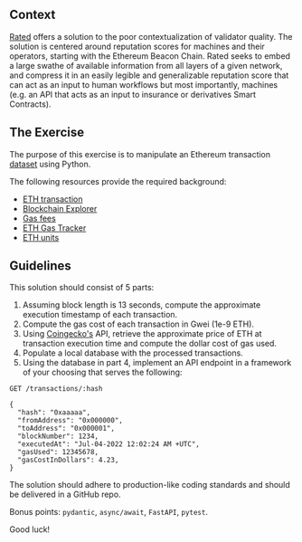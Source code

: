 ## Context

[Rated](rated.network) offers a solution to the poor contextualization of validator quality. The solution is centered around reputation scores for machines and their operators, starting with the Ethereum Beacon Chain. Rated seeks to embed a large swathe of available information from all layers of a given network, and compress it in an easily legible and generalizable reputation score that can act as an input to human workflows but most importantly, machines (e.g. an API that acts as an input to insurance or derivatives Smart Contracts).

## The Exercise

The purpose of this exercise is to manipulate an Ethereum transaction [dataset](https://github.com/rated-network/coding-challenge/blob/main/ethereum_txs.csv) using Python.

The following resources provide the required background:

- [ETH transaction](https://ethereum.org/en/developers/docs/transactions/)
- [Blockchain Explorer](https://etherscan.io/) 
- [Gas fees](https://ethereum.org/en/developers/docs/gas/)
- [ETH Gas Tracker](https://etherscan.io/gastracker)
- [ETH units](https://gwei.io/)

## Guidelines

This solution should consist of 5 parts:

1. Assuming block length is 13 seconds, compute the approximate execution timestamp of each transaction.
2. Compute the gas cost of each transaction in Gwei (1e-9 ETH).
3. Using [Coingecko's](https://www.coingecko.com/en/api/documentation) API, retrieve the approximate price of ETH at transaction execution time and compute the dollar cost of gas used.
4. Populate a local database with the processed transactions.
5. Using the database in part 4, implement an API endpoint in a framework of your choosing that serves the following:

```
GET /transactions/:hash

{
  "hash": "0xaaaaa",
  "fromAddress": "0x000000",
  "toAddress": "0x000001",
  "blockNumber": 1234,
  "executedAt": "Jul-04-2022 12:02:24 AM +UTC",
  "gasUsed": 12345678,
  "gasCostInDollars": 4.23,
}
```

The solution should adhere to production-like coding standards and should be delivered in a GitHub repo.

Bonus points: `pydantic`, `async/await`, `FastAPI`, `pytest`.

Good luck!
